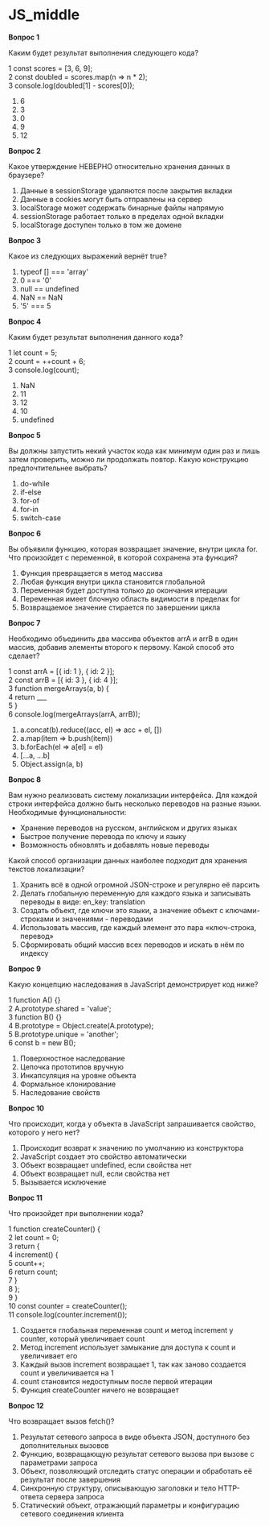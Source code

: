 # **JS\_middle**

**Вопрос 1**

Каким будет результат выполнения следующего кода?

1 const scores \= \[3, 6, 9\];  
2 const doubled \= scores.map(n \=\> n \* 2);  
3 console.log(doubled\[1\] \- scores\[0\]);

1. 6  
2. 3  
3. 0  
4. 9  
5. 12

**Вопрос 2**

Какое утверждение НЕВЕРНО относительно хранения данных в браузере?

1. Данные в sessionStorage удаляются после закрытия вкладки  
2. Данные в cookies могут быть отправлены на сервер  
3. localStorage может содержать бинарные файлы напрямую  
4. sessionStorage работает только в пределах одной вкладки  
5. localStorage доступен только в том же домене

**Вопрос 3**

Какое из следующих выражений вернёт true?

1. typeof \[\] \=== 'array'  
2. 0 \=== '0'  
3. null \== undefined  
4. NaN \== NaN  
5. '5' \=== 5

**Вопрос 4**

Каким будет результат выполнения данного кода?

1 let count \= 5;  
2 count \= \++count \+ 6;  
3 console.log(count);

1. NaN  
2. 11  
3. 12  
4. 10  
5. undefined

**Вопрос 5**

Вы должны запустить некий участок кода как минимум один раз и лишь затем проверить, можно ли продолжать повтор. Какую конструкцию предпочтительнее выбрать?

1. do-while  
2. if-else  
3. for-of  
4. for-in  
5. switch-case

**Вопрос 6**

Вы объявили функцию, которая возвращает значение, внутри цикла for. Что произойдет с переменной, в которой сохранена эта функция?

1. Функция превращается в метод массива  
2. Любая функция внутри цикла становится глобальной  
3. Переменная будет доступна только до окончания итерации  
4. Переменная имеет блочную область видимости в пределах for  
5. Возвращаемое значение стирается по завершении цикла

**Вопрос 7**

Необходимо объединить два массива объектов arrA и arrB в один массив, добавив элементы второго к первому. Какой способ это сделает?

1 const arrA \= \[{ id: 1 }, { id: 2 }\];  
2 const arrB \= \[{ id: 3 }, { id: 4 }\];  
3 function mergeArrays(a, b) {  
4   return \_\_\_  
5 }  
6 console.log(mergeArrays(arrA, arrB));

1. a.concat(b).reduce((acc, el) \=\> acc \+ el, \[\])  
2. a.map(item \=\> b.push(item))  
3. b.forEach(el \=\> a\[el\] \= el)  
4. \[...a, ...b\]  
5. Object.assign(a, b)

**Вопрос 8**

Вам нужно реализовать систему локализации интерфейса. Для каждой строки интерфейса должно быть несколько переводов на разные языки. Необходимые функциональности:

* Хранение переводов на русском, английском и других языках  
* Быстрое получение перевода по ключу и языку  
* Возможность обновлять и добавлять новые переводы

Какой способ организации данных наиболее подходит для хранения текстов локализации?

1. Хранить всё в одной огромной JSON-строке и регулярно её парсить  
2. Делать глобальную переменную для каждого языка и записывать переводы в виде: en\_key: translation  
3. Создать объект, где ключи это языки, а значение объект с ключами-строками и значениями \- переводами  
4. Использовать массив, где каждый элемент это пара «ключ-строка, перевод»  
5. Сформировать общий массив всех переводов и искать в нём по индексу

**Вопрос 9**

Какую концепцию наследования в JavaScript демонстрирует код ниже?

1 function A() {}  
2 A.prototype.shared \= 'value';  
3 function B() {}  
4 B.prototype \= Object.create(A.prototype);  
5 B.prototype.unique \= 'another';  
6 const b \= new B();

1. Поверхностное наследование  
2. Цепочка прототипов вручную  
3. Инкапсуляция на уровне объекта  
4. Формальное клонирование  
5. Наследование свойств

**Вопрос 10**

Что происходит, когда у объекта в JavaScript запрашивается свойство, которого у него нет?

1. Происходит возврат к значению по умолчанию из конструктора  
2. JavaScript создает это свойство автоматически  
3. Объект возвращает undefined, если свойства нет  
4. Объект возвращает null, если свойства нет  
5. Вызывается исключение

**Вопрос 11**

Что произойдет при выполнении кода?

1 function createCounter() {  
2   let count \= 0;  
3   return {  
4     increment() {  
5       count++;  
6       return count;  
7     }  
8   };  
9 }  
10 const counter \= createCounter();  
11 console.log(counter.increment());

1. Создается глобальная переменная count и метод increment у counter, который увеличивает count  
2. Метод increment использует замыкание для доступа к count и увеличивает его  
3. Каждый вызов increment возвращает 1, так как заново создается count и увеличивается на 1  
4. count становится недоступным после первой итерации  
5. Функция createCounter ничего не возвращает

**Вопрос 12**

Что возвращает вызов fetch()?

1. Результат сетевого запроса в виде объекта JSON, доступного без дополнительных вызовов  
2. Функцию, возвращающую результат сетевого вызова при вызове с параметрами запроса  
3. Объект, позволяющий отследить статус операции и обработать её результат после завершения  
4. Синхронную структуру, описывающую заголовки и тело HTTP-ответа сервера запроса  
5. Статический объект, отражающий параметры и конфигурацию сетевого соединения клиента